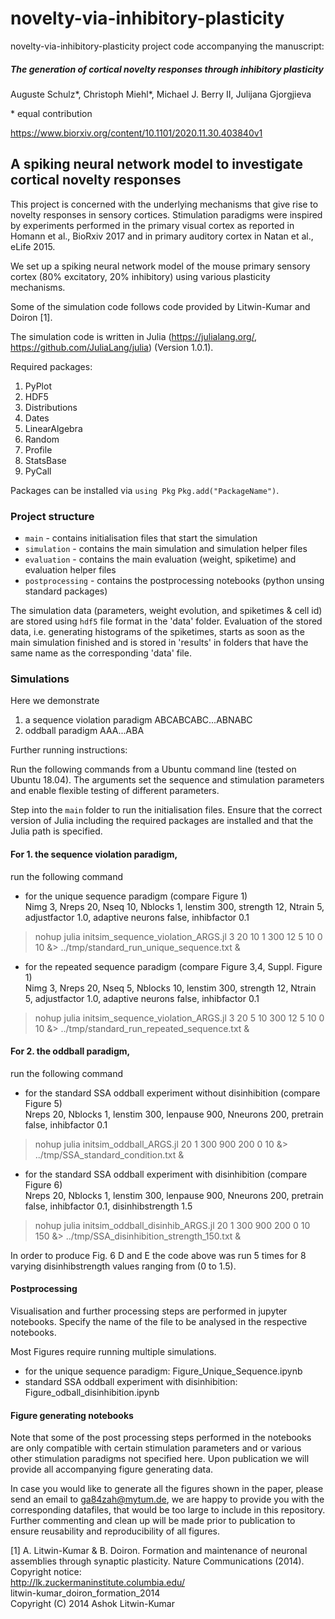 # novelty-via-inhibitory-plasticity

novelty-via-inhibitory-plasticity project code accompanying the manuscript:  
##### The generation of cortical novelty responses through inhibitory plasticity  
Auguste Schulz\*, Christoph Miehl\*, Michael J. Berry II, Julijana Gjorgjieva   

\* equal contribution  

https://www.biorxiv.org/content/10.1101/2020.11.30.403840v1

## A spiking neural network model to investigate cortical novelty responses
This project is concerned with the underlying mechanisms that give rise to novelty responses in sensory cortices. Stimulation paradigms were inspired by experiments performed in the primary visual cortex as reported in Homann et al., BioRxiv 2017 and in primary auditory cortex in Natan et al., eLife 2015.

We set up a spiking neural network model of the mouse primary sensory cortex (80% excitatory, 20% inhibitory) using various plasticity mechanisms.  

Some of the simulation code follows code provided by Litwin-Kumar and Doiron [1].

The simulation code is written in Julia (https://julialang.org/, https://github.com/JuliaLang/julia) (Version 1.0.1). 

Required packages:

1. PyPlot
2. HDF5
3. Distributions
4. Dates
5. LinearAlgebra
6. Random
7. Profile
8. StatsBase
9. PyCall

Packages can be installed via `using Pkg` `Pkg.add("PackageName")`.  

### Project structure  
* `main`  - contains initialisation files that start the simulation
 * `simulation`  - contains the main simulation and simulation helper files
 * `evaluation`    - contains the main evaluation (weight, spiketime) and evaluation helper files
  * `postprocessing`    - contains the postprocessing notebooks (python unsing standard packages)

The simulation data (parameters, weight evolution, and spiketimes & cell id) are stored using `hdf5` file format in  the 'data' folder.
Evaluation of the stored data, i.e. generating histograms of the spiketimes, starts as soon as the main simulation finished and is stored in 'results' in folders that have the same name as the corresponding 'data' file.


### Simulations
Here we demonstrate
1. a sequence violation paradigm ABCABCABC...ABNABC
2. oddball paradigm AAA...ABA

Further running instructions:

Run the following commands from a Ubuntu command line (tested on Ubuntu 18.04).
The arguments set the sequence and stimulation parameters and enable flexible testing of different parameters.

Step into the `main` folder to run the initialisation files. Ensure that the correct version of Julia including the required packages are installed and that the Julia path is specified. 

#### For 1. the sequence violation paradigm,  
run the following command
- for the unique sequence paradigm (compare Figure 1)  
Nimg 3, Nreps 20, Nseq 10, Nblocks 1, lenstim 300, strength 12, Ntrain 5, adjustfactor 1.0, adaptive neurons false, inhibfactor 0.1  
> nohup julia initsim_sequence_violation_ARGS.jl 3 20 10 1 300 12 5 10 0 10 &> ../tmp/standard_run_unique_sequence.txt &

- for the repeated sequence paradigm (compare Figure 3,4, Suppl. Figure 1)  
Nimg 3, Nreps 20, Nseq 5, Nblocks 10, lenstim 300, strength 12, Ntrain 5, adjustfactor 1.0, adaptive neurons false, inhibfactor 0.1  
> nohup julia initsim_sequence_violation_ARGS.jl 3 20 5 10 300 12 5 10 0 10 &> ../tmp/standard_run_repeated_sequence.txt &


#### For 2. the oddball paradigm,  
run the following command
- for the standard SSA oddball experiment without disinhibition (compare Figure 5)  
Nreps 20, Nblocks 1, lenstim 300, lenpause 900, Nneurons 200, pretrain false, inhibfactor 0.1  
> nohup julia initsim_oddball_ARGS.jl 20 1 300 900 200 0 10 &> ../tmp/SSA_standard_condition.txt &

- for the standard SSA oddball experiment with disinhibition  (compare Figure 6)  
Nreps 20, Nblocks 1, lenstim 300, lenpause 900, Nneurons 200, pretrain false, inhibfactor 0.1, disinhibstrength 1.5  
> nohup julia initsim_oddball_disinhib_ARGS.jl 20 1 300 900 200 0 10 150 &> ../tmp/SSA_disinhibition_strength_150.txt &

In order to produce Fig. 6 D and E the code above was run 5 times for 8 varying disinhibstrength values ranging from (0 to 1.5).  

#### Postprocessing  

Visualisation and further processing steps are performed in jupyter notebooks.
Specify the name of the file to be analysed in the respective notebooks.

Most Figures require running multiple simulations. 
- for the unique sequence paradigm: Figure_Unique_Sequence.ipynb
- standard SSA oddball experiment with disinhibition: Figure_odball_disinhibition.ipynb

#### Figure generating notebooks 

Note that some of the post processing steps performed in the notebooks are only compatible with certain stimulation parameters and or various other stimulation paradigms not specified here. Upon publication we will provide all accompanying figure generating data.

In case you would like to generate all the figures shown in the paper, please send an email to ga84zah@mytum.de, we are happy to provide you with the corresponding datafiles, that would be too large to include in this repository. 
Further commenting and clean up will be made prior to publication to ensure reusability and reproducibility of all figures. 

[1] A. Litwin-Kumar & B. Doiron.  Formation and maintenance of neuronal assemblies through synaptic plasticity.  Nature Communications (2014).  
Copyright notice:  
http://lk.zuckermaninstitute.columbia.edu/  
litwin-kumar_doiron_formation_2014  
Copyright (C) 2014 Ashok Litwin-Kumar

